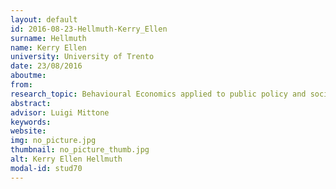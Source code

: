 ```yaml
---
layout: default 
id: 2016-08-23-Hellmuth-Kerry_Ellen
surname: Hellmuth
name: Kerry Ellen
university: University of Trento
date: 23/08/2016
aboutme: 
from: 
research_topic: Behavioural Economics applied to public policy and social welfar
abstract: 
advisor: Luigi Mittone
keywords: 
website: 
img: no_picture.jpg
thumbnail: no_picture_thumb.jpg
alt: Kerry Ellen Hellmuth
modal-id: stud70
---
```


